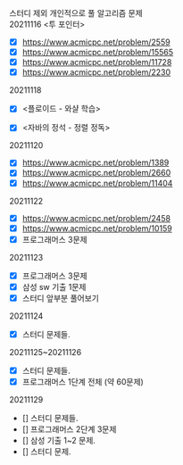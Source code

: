 스터디 제외 개인적으로 풀 알고리즘 문제<br/>
20211116 <투 포인터><br/>
- [x] https://www.acmicpc.net/problem/2559 <br/>
- [x] https://www.acmicpc.net/problem/15565 <br/>
- [x] https://www.acmicpc.net/problem/11728 <br/>
- [x] https://www.acmicpc.net/problem/2230 <br/>

20211118 <br/>
- [x] <플로이드 - 와샬 학습><br/>
- [x] <자바의 정석 - 정렬 정독> <br/>


20211120 <br/>
- [x] https://www.acmicpc.net/problem/1389
- [x] https://www.acmicpc.net/problem/2660
- [x] https://www.acmicpc.net/problem/11404

20211122<br/>
- [x] https://www.acmicpc.net/problem/2458
- [x] https://www.acmicpc.net/problem/10159 
- [x] 프로그래머스 3문제

20211123<br/>
- [x] 프로그래머스 3문제
- [x] 삼성 sw 기출 1문제
- [x] 스터디 앞부분 풀어보기

20211124<br/>
- [x] 스터디 문제들.

20211125~20211126<br/>
- [x] 스터디 문제들.
- [x] 프로그래머스 1단계 전체 (약 60문제)

20211129<br/>
- [] 스터디 문제들.
- [] 프로그래머스 2단계 3문제
- [] 삼성 기출 1~2 문제.
- [] 스터디 문제.
